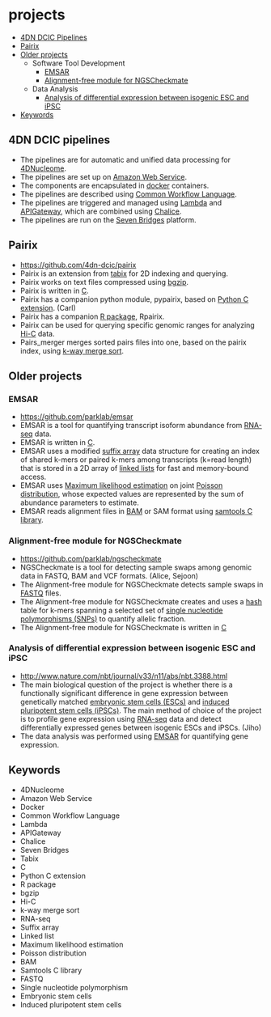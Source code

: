 # projects

* [4DN DCIC Pipelines](#4dn-dcic-pipelines)
* [Pairix](#pairix)
* [Older projects](#older-projects)
  * Software Tool Development
    * [EMSAR](#emsar)
    * [Alignment-free module for NGSCheckmate](#alignment-free-module-for-ngscheckmate)
  * Data Analysis
    * [Analysis of differential expression between isogenic ESC and iPSC](#analysis-of-differential-expression-between-isogenic-ESC-and-iPSC)
* [Keywords](#keywords)

## 4DN DCIC pipelines
* The pipelines are for automatic and unified data processing for [4DNucleome](#4dnucleome).
* The pipelines are set up on [Amazon Web Service](#amazon-web-service).
* The components are encapsulated in [docker](#docker) containers.
* The pipelines are described using [Common Workflow Language](#common-workflow-language).
* The pipelines are triggered and managed using [Lambda](#lambda) and [APIGateway](#apigateway), which are combined using [Chalice](#chalice).
* The pipelines are run on the [Seven Bridges](#seven-bridges) platform.

## Pairix
* https://github.com/4dn-dcic/pairix
* Pairix is an extension from [tabix](#tabix) for 2D indexing and querying.
* Pairix works on text files compressed using [bgzip](#bgzip).
* Pairix is written in [C](#c).
* Pairix has a companion python module, pypairix, based on [Python C extension](#python-c-extension). (Carl)
* Pairix has a companion [R package](#r-package), Rpairix.
* Pairix can be used for querying specific genomic ranges for analyzing [Hi-C](#hi-c) data.
* Pairs_merger merges sorted pairs files into one, based on the pairix index, using [k-way merge sort](#k-way-merge-sort).

## Older projects
### EMSAR
* https://github.com/parklab/emsar
* EMSAR is a tool for quantifying transcript isoform abundance from [RNA-seq](#rna-seq) data.
* EMSAR is written in [C](#c).
* EMSAR uses a modified [suffix array](#suffix-array) data structure for creating an index of shared k-mers or paired k-mers among transcripts (k=read length) that is stored in a 2D array of [linked lists](#linked-list) for fast and memory-bound access.
* EMSAR uses [Maximum likelihood estimation](#maximum-likelihood-estimation) on joint [Poisson distribution](#poisson-distribution), whose expected values are represented by the sum of abundance parameters to estimate.
* EMSAR reads alignment files in [BAM](#bam) or SAM format using [samtools C library](#samtools-c-library).

### Alignment-free module for NGSCheckmate
* https://github.com/parklab/ngscheckmate
* NGSCheckmate is a tool for detecting sample swaps among genomic data in FASTQ, BAM and VCF formats. (Alice, Sejoon)
* The Alignment-free module for NGSCheckmate detects sample swaps in [FASTQ](#fastq) files.
* The Alignment-free module for NGSCheckmate creates and uses a [hash](#hash) table for k-mers spanning a selected set of [single nucleotide polymorphisms (SNPs)](#single-nucleotide-polymorphism) to quantify allelic fraction.
* The Alignment-free module for NGSCheckmate is written in [C](#c)

### Analysis of differential expression between isogenic ESC and iPSC
* http://www.nature.com/nbt/journal/v33/n11/abs/nbt.3388.html
* The main biological question of the project is whether there is a functionally significant difference in gene expression between genetically matched [embryonic stem cells (ESCs)](#embryonic-stem-cells) and [induced pluripotent stem cells (iPSCs)](#induced-pluripotent-stem-cells). The main method of choice of the project is to profile gene expression using [RNA-seq](#rna-seq) data and detect differentially expressed genes between isogenic ESCs and iPSCs. (Jiho)
* The data analysis was performed using [EMSAR](#emsar) for quantifying gene expression.


## Keywords
* 4DNucleome
* Amazon Web Service
* Docker
* Common Workflow Language
* Lambda
* APIGateway
* Chalice
* Seven Bridges
* Tabix
* C
* Python C extension
* R package
* bgzip
* Hi-C
* k-way merge sort
* RNA-seq
* Suffix array
* Linked list
* Maximum likelihood estimation
* Poisson distribution
* BAM
* Samtools C library
* FASTQ
* Single nucleotide polymorphism
* Embryonic stem cells
* Induced pluripotent stem cells
